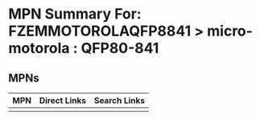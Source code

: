 



# MPN Summary For: FZEMMOTOROLAQFP8841 > micro-motorola : QFP80-841

## MPNs
  

|MPN|Direct Links|Search Links|
| :--- | :--- | :--- |
||||
